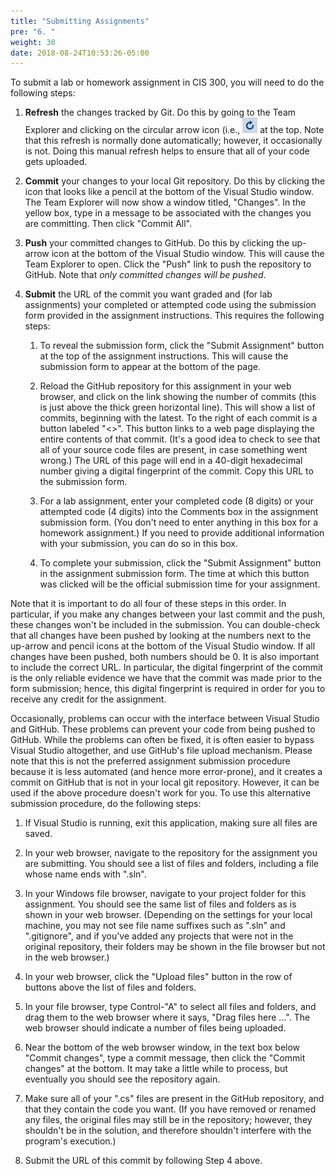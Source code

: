 ```yaml
---
title: "Submitting Assignments"
pre: "6. "
weight: 30
date: 2018-08-24T10:53:26-05:00
---
```


To submit a lab or homework assignment in CIS 300, you will need to do the following steps:

1.  **Refresh** the changes tracked by Git. Do this by going to the
    Team Explorer and clicking on the circular arrow icon (i.e., <img
    style="padding: 0px; display: inline; ! important" src="git-refresh-icon.JPG" alt="A picture of an icon should appear here."> at the top. Note that this refresh is normally done automatically; however, it occasionally is not. Doing this manual refresh helps to ensure that all of your code gets uploaded.

2.  **Commit** your changes to your local Git repository. Do this by clicking the icon that looks like a pencil at the bottom of the Visual Studio window. The Team Explorer will now show a window titled, "Changes". In the yellow box, type in a message to be associated with the changes you are committing. Then click "Commit All".

3.  **Push** your committed changes to GitHub. Do this by clicking the up-arrow icon at the bottom of the Visual Studio window. This will cause the Team Explorer to open. Click the "Push" link to push the repository to GitHub. Note that *only committed changes will be pushed*.

4.  **Submit** the URL of the commit you want graded and (for lab assignments) your completed or attempted code using the submission form provided in the assignment instructions. This requires the following steps:

    1.  To reveal the submission form, click the "Submit Assignment" button at the top of the assignment instructions. This will cause the submission form to appear at the bottom of the page.

    2.  Reload the GitHub repository for this assignment in your web browser, and click on the link showing the number of commits (this is just above the thick green horizontal line). This will show a list of commits, beginning with the latest. To the right of each commit is a button labeled "\<\>". This button links to a web page displaying the entire contents of that commit. (It's a good idea to check to see that all of your source code files are present, in case something went wrong.) The URL of this page will end in a 40-digit hexadecimal number giving a digital fingerprint of the commit. Copy this URL to the submission form.

    3.  For a lab assignment, enter your completed code (8 digits) or your attempted code (4 digits) into the Comments box in the assignment submission form. (You don't need to enter anything in this box for a homework assignment.) If you need to provide additional information with your submission, you can do so in this box.

    4.  To complete your submission, click the "Submit Assignment" button in the assignment submission form. The time at which this button was clicked will be the official submission time for your assignment.

Note that it is important to do all four of these steps in this order. In particular, if you make any changes between your last commit and the push, these changes won't be included in the submission. You can double-check that all changes have been pushed by looking at the numbers next to the up-arrow and pencil icons at the bottom of the Visual Studio window. If all changes have been pushed, both numbers should be 0. It is also important to include the correct URL. In particular, the digital fingerprint of the commit is the only reliable evidence we have that the commit was made prior to the form submission; hence, this digital fingerprint is required in order for you to receive any credit for the assignment.

Occasionally, problems can occur with the interface between Visual Studio and GitHub. These problems can prevent your code from being pushed to GitHub. While the problems can often be fixed, it is often easier to bypass Visual Studio altogether, and use GitHub's file upload mechanism. Please note that this is not the preferred assignment submission procedure because it is less automated (and hence more error-prone), and it creates a commit on GitHub that is not in your local git repository. However, it can be used if the above procedure doesn't work for you. To use this alternative submission procedure, do the following steps:

1.  If Visual Studio is running, exit this application, making sure all files are saved.

2.  In your web browser, navigate to the repository for the assignment you are submitting. You should see a list of files and folders, including a file whose name ends with ".sln".

3.  In your Windows file browser, navigate to your project folder for this assignment. You should see the same list of files and folders as is shown in your web browser. (Depending on the settings for your local machine, you may not see file name suffixes such as ".sln" and ".gitignore", and if you've added any projects that were not in the original repository, their folders may be shown in the file browser but not in the web browser.)

4.  In your web browser, click the "Upload files" button in the row of buttons above the list of files and folders.

5.  In your file browser, type Control-"A" to select all files and folders, and drag them to the web browser where it says, "Drag files here ...". The web browser should indicate a number of files being uploaded.

6.  Near the bottom of the web browser window, in the text box below "Commit changes", type a commit message, then click the "Commit changes" at the bottom. It may take a little while to process, but eventually you should see the repository again.

7.  Make sure all of your ".cs" files are present in the GitHub repository, and that they contain the code you want. (If you have removed or renamed any files, the original files may still be in the repository; however, they shouldn't be in the solution, and therefore shouldn't interfere with the program's execution.)

8.  Submit the URL of this commit by following Step 4 above.
